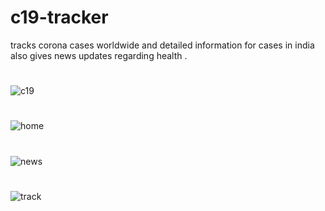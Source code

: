 # c19-tracker
tracks corona cases worldwide and detailed information for cases  in india also gives news updates regarding health .
#
![c19](https://user-images.githubusercontent.com/60927324/120069246-809deb00-c0a2-11eb-8a49-afe04f4616d0.png)
#
![home](https://user-images.githubusercontent.com/60927324/120023860-04f15f00-c00c-11eb-9443-680622475ef6.png)
#
![news](https://user-images.githubusercontent.com/60927324/120023857-0458c880-c00c-11eb-932c-f06930af372b.png)
#
![track](https://user-images.githubusercontent.com/60927324/120023853-028f0500-c00c-11eb-9058-eb3b7a7bfa3a.png)




